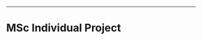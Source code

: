 
--------------------------------------------------------------------------------------------

# MSc Individual Project